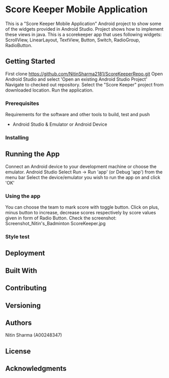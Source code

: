 # Score Keeper Mobile Application

This is a "Score Keeper Mobile Application" Android project to show some of the widgets provided in Android Studio. Project shows how to implement these views in java. This is a scorekeeper app that uses following widgets: ScrollView, LinearLayout, TextView, Button, Switch, RadioGroup, RadioButton.

## Getting Started
First clone https://github.com/NitinSharma2181/ScoreKeeperRepo.git
Open Android Studio and select 'Open an existing Android Studio Project'
Navigate to checked out repository.
Select the "Score Keeper" project from downloaded location.
Run the application.

### Prerequisites

Requirements for the software and other tools to build, test and push 
- Android Studio & Emulator or Android Device

### Installing

<Will be updated later>

## Running the App

Connect an Android device to your development machine or choose the emulator. Android Studio Select Run -> Run 'app' (or Debug 'app') from the menu bar Select the device/emulator you wish to run the app on and click 'OK'

### Using the app

You can choose the team to mark score with toggle button. Click on plus, minus button to increase, decrease scores respectively by score values given in form of Radio Button. Check the screenshot: Screenshot_Nitin's_Badminton ScoreKeeper.jpg

### Style test

<Will be updated later>

## Deployment

<Will be updated later>

## Built With

 <Will be updated later>

## Contributing

<Will be updated later>

## Versioning

<Will be updated later>
    
## Authors

  Nitin Sharma (A00248347)

## License

<Will be updated later>

## Acknowledgments

 <Will be updated later>
